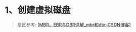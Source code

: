 # 1、创建虚拟磁盘

> 扇区参考: [[MBR、EBR与DBR详解_mbr和dbr-CSDN博客]](https://blog.csdn.net/Hilavergil/article/details/79270379)